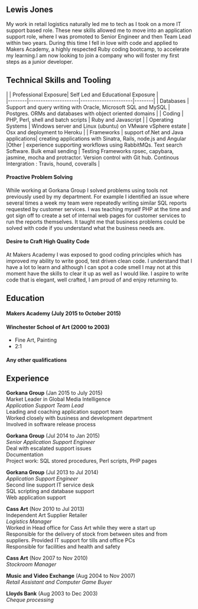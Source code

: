 ## Lewis Jones

My work in retail logistics naturally led me to tech as I took on a more IT support based role. These new skills allowed me to move into an application support role, where I was promoted to Senior Engineer and then Team Lead within two years. During this time I fell in love with code and applied to Makers Academy, a highly respected Ruby coding bootcamp, to accelerate my learning.I am now  looking to join a company who will foster my first steps as a junior developer.

## Technical Skills and Tooling

|      | Professional Exposure| Self Led and Educational Exposure |  
|--------|---------------------|----------------------|--------|
| Databases | Support and query writing with Oracle, Microsoft SQL and MySQL | Postgres. ORMs and databases with object oriented domains |
| Coding  | PHP, Perl, shell and batch scripts | Ruby and Javascript |
| Operating Systems | Windows server and Linux (ubuntu) on VMware vSphere estate | Osx and deployment to Heroku |
| Frameworks | support of.Net and Java applications| creating applications with Sinatra, Rails, node.js and Angular
|Other | experience supporting workflows using RabbitMQs. Text search Software. Bulk email sending | Testing Frameworks rpsec, capybara, jasmine, mocha and protractor. Version control with Git hub. Continous Intergration : Travis, hound, coveralls |

#### Proactive Problem Solving

While working at Gorkana Group I solved problems using tools not previously used by my department. For example I identified an issue where several times a week my team were repeatedly writing similar SQL reports requested by customer services. I was teaching myself PHP at the time and got sign off to create a set of internal web pages for customer services to run the reports themselves. It taught me that business problems could be solved with code if you understand what the business needs are.


#### Desire to Craft High Quality Code

At Makers Academy I was exposed to good coding principles which has improved my ability to write good, test driven clean code. I understand that I have a lot to learn and although I can spot a code smell I may not at this moment have the skills to clear it up as well as I would like. I aspire to write code that is elegant, well crafted, I am proud of and enjoy returning to.

## Education

#### Makers Academy (July 2015 to October 2015)


#### Winchester School of Art (2000 to 2003)

- Fine Art, Painting
- 2:1

#### Any other qualifications

## Experience

**Gorkana Group** (Jan 2015 to July 2015)  
Market Leader in Global Media Intelligence  
*Application Support Team Lead*  
Leading and coaching application support team  
Worked closely with business and development department  
Involved in software release process  

**Gorkana Group** (Jul 2014 to Jan 2015)  
*Senior Application Support Engineer*  
Deal with escalated support issues  
Documentation  
Project work:  SQL stored procedures, Perl scripts, PHP pages  

**Gorkana Group** (Jul 2013 to Jul 2014)  
*Application Support Engineer*    
Second line support IT service desk  
SQL scripting and database support  
Web application support  

**Cass Art** (Nov 2010 to Jul 2013)  
Independent Art Supplier Retailer     
*Logistics Manager*  
Worked in Head office for Cass Art while they were a start up  
Responsible for the delivery of stock from between sites and from suppliers.
Provided IT support for tills and office PCs  
Responsible for facilities and health and safety

**Cass Art** (Nov 2007 to Nov 2010)   
*Stockroom Manager*  

**Music and Video Exchange** (Aug 2004 to Nov 2007)   
*Retail Assistant and Computer Game Buyer*

**Lloyds Bank** (Aug 2003 to Dec 2003)   
*Cheque processing*
